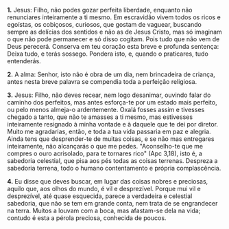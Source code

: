 **1.** Jesus: Filho, não podes gozar perfeita liberdade, enquanto não renunciares inteiramente a ti mesmo. Em escravidão vivem todos os ricos e egoístas, os cobiçosos, curiosos, que gostam de vaguear, buscando sempre as delícias dos sentidos e não as de Jesus Cristo, mas só imaginam o que não pode permanecer e só disso cogitam. Pois tudo que não vem de Deus perecerá. Conserva em teu coração esta breve e profunda sentença: Deixa tudo, e terás sossego. Pondera isto, e, quando o praticares, tudo entenderás.

**2.** A alma: Senhor, isto não é obra de um dia, nem brincadeira de criança, antes nesta breve palavra se compendia toda a perfeição religiosa.

**3.** Jesus: Filho, não deves recear, nem logo desanimar, ouvindo falar do caminho dos perfeitos, mas antes esforça-te por um estado mais perfeito, ou pelo menos almeja-o ardentemente. Oxalá fosses assim e tivesses chegado a tanto, que não te amasses a ti mesmo, mas estivesses inteiramente resignado à minha vontade e à daquele que te dei por diretor. Muito me agradarias, então, e toda a tua vida passaria em paz e alegria. Ainda tens que desprender-te de muitas coisas, e se não mas entregares inteiramente, não alcançarás o que me pedes. "Aconselho-te que me compres o ouro acrisolado, para te tornares rico" (Apc 3,18), isto é, a sabedoria celestial, que pisa aos pés todas as coisas terrenas. Despreza a sabedoria terrena, todo o humano contentamento e própria complascência.

**4.** Eu disse que deves buscar, em lugar das coisas nobres e preciosas, aquilo que, aos olhos do mundo, é vil e desprezível. Porque mui vil e desprezível, até quase esquecida, parece a verdadeira e celestial sabedoria, que não se tem em grande conta, nem trata de se engrandecer na terra. Muitos a louvam com a boca, mas afastam-se dela na vida; contudo é esta a pérola preciosa, conhecida de poucos.

